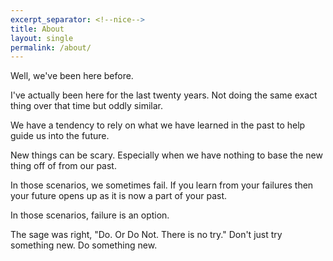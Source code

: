 ```yaml
---
excerpt_separator: <!--nice-->
title: About
layout: single
permalink: /about/
---
```

Well, we've been here before.

I've actually been here for the last twenty years.
Not doing the same exact thing over that time but oddly similar.

We have a tendency to rely on what we have learned in the past to help guide us into the future.

New things can be scary. Especially when we have nothing to base the new thing off of from our past.

In those scenarios, we sometimes fail.
If you learn from your failures then your future opens up as it is now a part of your past.

In those scenarios, failure is an option.

The sage was right, "Do. Or Do Not. There is no try."
Don't just try something new. Do something new.

